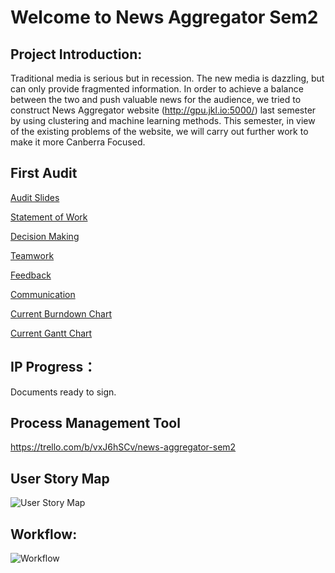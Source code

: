 # Welcome to News Aggregator Sem2
## Project Introduction:

Traditional media is serious but in recession. The new media is dazzling, but can only provide fragmented information. In order to achieve a balance between the two and push valuable news for the audience, we tried to construct News Aggregator website (http://gpu.jkl.io:5000/) last semester by using clustering and machine learning methods. This semester, in view of the existing problems of the website, we will carry out further work to make it more Canberra Focused.

## First Audit

[Audit Slides](https://github.com/GeoZam/NewsAggregatorSem2/blob/master/Documents/Audit1/audit1.pdf)

[Statement of Work](https://github.com/GeoZam/NewsAggregatorSem2/blob/master/Documents/Audit1/SOW_Unsigned.pdf)

[Decision Making](https://github.com/GeoZam/NewsAggregatorSem2/blob/master/Documents/Audit1/Decision%20Making.md)

[Teamwork](https://github.com/GeoZam/NewsAggregatorSem2/blob/master/Documents/Audit1/Teamwork.md)

[Feedback](https://github.com/GeoZam/NewsAggregatorSem2/blob/master/Documents/Audit1/Feedback.md)

[Communication](https://github.com/GeoZam/NewsAggregatorSem2/blob/master/Documents/Audit1/Communication.md)

[Current Burndown Chart](https://github.com/GeoZam/NewsAggregatorSem2/blob/master/Documents/Audit1/Burndown.png)

[Current Gantt Chart](https://github.com/GeoZam/NewsAggregatorSem2/blob/master/Documents/Audit1/Gantt.png)





## IP Progress：

Documents ready to sign.

## Process Management Tool

https://trello.com/b/vxJ6hSCv/news-aggregator-sem2

## User Story Map
![User Story Map](https://github.com/GeoZam/NewsAggregatorSem2/blob/master/Documents/Audit1/User%20Story%20Map.png)

## Workflow:

![Workflow](https://github.com/GeoZam/NewsAggregatorSem2/blob/master/Documents/Audit1/Workflow.png)

